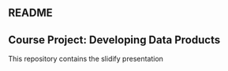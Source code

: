 ## README
## Course Project: Developing Data Products
This repository contains the slidify presentation